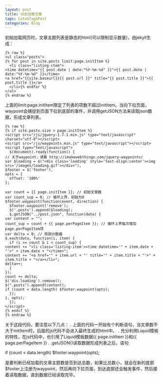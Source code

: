 ```yaml
---
layout: post
title: 动态加载文章
tags: Cate&Tag&Post
categories: Blog
---
```


初始加载网页时，文章主题列表是静态的html(可以限制显示数量)，由jekyll生成：

	{% raw %}
	<ul class="posts">
	{% for post in site.posts limit:page.initItem %}
	  <li class="listing-item">
	<time datetime="{{ post.date | date:"%Y-%m-%d" }}">{{ post.date | date:"%Y-%m-%d" }}</time>
	<a href="{{site.baseurl}}{{ post.url }}" title="{{ post.title }}">{{ post.title }}</a>
	  </li>{% endfor %}
	</ul>
	{% endraw %}


上面的limit:page.initItem限定了列表的项数不超过initItem。当向下拉页面，waypoint会捕捉到页面下拉到底部的事件，并调用getJSON方法来读取json数据，形成文章列表。




	{% raw %}
	{% if site.posts.size > page.initItem %}
	<script src="/js/jquery-1.7.1.min.js" type="text/javascript" charset="utf-8"></script>
	<script src="/js/waypoints.min.js" type="text/javascript"></script>
	<script type="text/javascript">
	  $(document).ready(function() {
	// 关于waypoint，请看 http://imakewebthings.com/jquery-waypoints/
	var $loading = $("<div class='loading' style='text-align:center'><img src='/images/loading.gif'></div>"),
	$footer = $('footer'),
	opts = {
	  offset: '100%'
	};
	
	var count = {{ page.initItem }}; // 初始文章数
	var count_sup = 0; // 循环上界，初始为0
	$footer.waypoint(function(event, direction) {
	  $footer.waypoint('remove');
	  $('.posts').append($loading);
	  $.getJSON("../post.json", function(data) {
	var content = "";
	count_sup = count + {{ page.perPageItem }}; // 循环上界每次增加page.perPageItem项
	var delta = 0; // 局部计数器
	$.each(data, function(i, item) {
	  if (i >= count & i < count_sup) {
	content += "<li class='listing-item'><time datetime='" + item.date + "'>" + item.date + "</time>";
	content += "<a href='" + item.url + "' title='" + item.title + "'>" + item.title + "</a></li>";
	delta++;
	  }
	});
	count += delta;
	$('div.loading').remove();
	$(".posts").append(content);
	if (count < data.length) $footer.waypoint(opts);
	  });
	}, opts);
	  });
	</script>
	{% endif %}
	{% endraw %}




关于这段代码，要注意以下几点：
.   上面的代码一开始有个判断语句，当文章数不大于initItem时，后面的js代码不会进入最终生成的html中。
.   充分利用Liquid模板的特性，在js代码中，也引用了Liquid模板数据{{ page.initItem }}和{{ page.perPageItem }}
.   .getJSON()读取数据形成列表之后，语句:


if (count \< data.length) $footer.waypoint(opts);




是要判断已经加载的文章主题数是否到达总数，如果比总数小，就会在新的底部$footer上注册为waypoint，然后再向下拉页面，到达底部还会触发事件，然后接着读取数据，直到数据已经读取完毕。